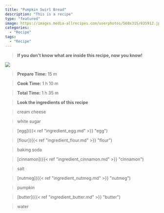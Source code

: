 ```yaml
---
title: "Pumpkin Swirl Bread"
description: "This is a recipe"
type: "featured"
image: https://images.media-allrecipes.com/userphotos/560x315/835912.jpg
categories: 
  - "Recipe"
tags: 
  - "Recipe"
---
```



>**If you don't know what are inside this recipe, now you know!**

![](../images/Recipes-Banner.jpg)
> **Prepare Time:** 15 m


> **Cook Time:** 1 h 10 m


> **Total Time:** 1 h 35 m

> **Look the ingredients of this recipe**

> cream cheese

> white sugar

> [egg]({{< ref "ingredient_egg.md" >}} "egg")

> [flour]({{< ref "ingredient_flour.md" >}} "flour")

> baking soda

> [cinnamon]({{< ref "ingredient_cinnamon.md" >}} "cinnamon")

> salt

> [nutmeg]({{< ref "ingredient_nutmeg.md" >}} "nutmeg")

> pumpkin

> [butter]({{< ref "ingredient_butter.md" >}} "butter")

> water

